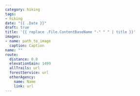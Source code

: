 ```yaml
---
category: hiking
tags: 
- hiking
date: "{{ .Date }}"
draft: true
title: '{{ replace .File.ContentBaseName "-" " " | title }}'
images:
- name: path_to_image
  caption: Caption
name: ""
route:
  distance: 0.0
  elevationGain: 1499
  allTrails: url
  forestService: url
  otherAgency: 
    name: Name
    link: url
---
```


